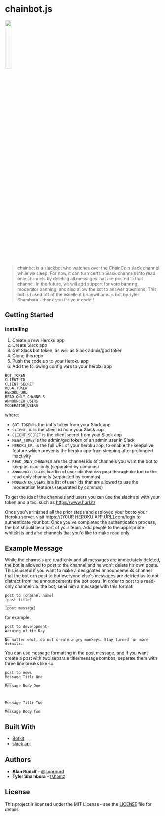 # chainbot.js

<p align="left">
  <img width="20%" src="https://toaster.chaincoin.org/img/icons/chainbot/ChainBot.png" />
</p>

>chainbot is a slackbot who watches over the ChainCoin slack channel while we sleep. For now, it can turn certain Slack channels into read only channels by deleting all messages that are posted to that channel. In the future, we will add support for vote banning, moderator banning, and also allow the bot to answer questions. This bot is based off of the excellent brianwilliams.js bot by Tyler Shambora - thank you for your code!!

## Getting Started

### Installing

1. Create a new Heroku app
2. Create Slack app
3. Get Slack bot token, as well as Slack admin/god token
4. Clone this repo
5. Push the code up to your Heroku app
6. Add the following config vars to your heroku app

```
BOT_TOKEN
CLIENT_ID
CLIENT_SECRET
MEGA_TOKEN
HEROKU_URL
READ_ONLY_CHANNELS
ANNOUNCER_USERS
MODERATOR_USERS
```

where:
- `BOT_TOKEN` is the bot's token from your Slack app
- `CLIENT_ID` is the client id from your Slack app
- `CLIENT_SECRET` is the client secret from your Slack app
- `MEGA_TOKEN` is the admin/god token of an admin user in Slack
- `HEROKU_URL` is the full URL of your heroku app, to enable the keepalive feature which prevents the heroku app from sleeping after prolonged inactivity
- `READ_ONLY_CHANNELS` are the channel ids of channels you want the bot to keep as read-only (separated by commas)
- `ANNOUNCER_USERS` is a list of user ids that can post through the bot to the read only channels (separated by commas)
- `MODERATOR_USERS` is a list of user ids that are allowed to use the moderation features (separated by commas)

To get the ids of the channels and users you can use the slack api with your token and a tool such as https://www.hurl.it/

Once you've finished all the prior steps and deployed your bot to your Heroku server, visit https://[YOUR HEROKU APP URL].com/login to authenticate your bot. Once you've completed the authentication process, the bot should be a part of your team. Add people to the appropriate whitelists and also channels that you'd like to make read only.

## Example Message

While the channels are read-only and all messages are immediately deleted, the bot is allowed to post to the channel and he won't delete his own posts. This is useful if you want to make a designated announcements channel that the bot can post to but everyone else's messages are deleted as to not distract from the announcements the bot posts. In order to post to a read-only channel via. the bot, send him a message with this format:

```
post to [channel name]
[post title]
___
[post message]
```

for example:

```
post to development-
Warning of the Day
___
No matter what, do not create angry monkeys. Stay turned for more details.
```

You can use message formatting in the post message, and if you want create a post with two separate title/message combos, separate them with three line breaks like so:

```
post to news
Message Title One
___
Message Body One



Message Title Two
___
Message Body Two
```

## Built With

* [Botkit](https://github.com/howdyai/botkit)
* [slack api](https://api.slack.com/)

## Authors

* **Alan Rudolf** - [@suprnurd](https://github.com/alanrudolf)
* **Tyler Shambora** - [tshamz](https://github.com/tshamz)

## License

This project is licensed under the MIT License - see the [LICENSE](LICENSE) file for details
